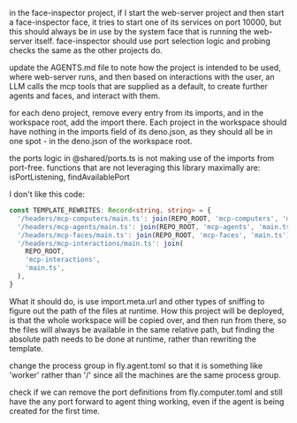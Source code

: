 in the face-inspector project, if I start the web-server project and then start
a face-inspector face, it tries to start one of its services on port 10000, but
this should always be in use by the system face that is running the web-server
itself. face-inspector should use port selection logic and probing checks the
same as the other projects do.

update the AGENTS.md file to note how the project is intended to be used, where
web-server runs, and then based on interactions with the user, an LLM calls the
mcp tools that are supplied as a default, to create further agents and faces,
and interact with them.

for each deno project, remove every entry from its imports, and in the workspace
root, add the import there. Each project in the workspace should have nothing in
the imports field of its deno.json, as they should all be in one spot - in the
deno.json of the workspace root.

the ports logic in @shared/ports.ts is not making use of the imports from
port-free. functions that are not leveraging this library maximally are:
isPortListening, findAvailablePort

I don't like this code:

```ts
const TEMPLATE_REWRITES: Record<string, string> = {
  '/headers/mcp-computers/main.ts': join(REPO_ROOT, 'mcp-computers', 'main.ts'),
  '/headers/mcp-agents/main.ts': join(REPO_ROOT, 'mcp-agents', 'main.ts'),
  '/headers/mcp-faces/main.ts': join(REPO_ROOT, 'mcp-faces', 'main.ts'),
  '/headers/mcp-interactions/main.ts': join(
    REPO_ROOT,
    'mcp-interactions',
    'main.ts',
  ),
}
```

What it should do, is use import.meta.url and other types of sniffing to figure
out the path of the files at runtime. How this project will be deployed, is that
the whole workspace will be copied over, and then run from there, so the files
will always be available in the same relative path, but finding the absolute
path needs to be done at runtime, rather than rewriting the template.

change the process group in fly.agent.toml so that it is something like 'worker'
rather than '/' since all the machines are the same process group.

check if we can remove the port definitions from fly.computer.toml and still
have the any port forward to agent thing working, even if the agent is being
created for the first time.
